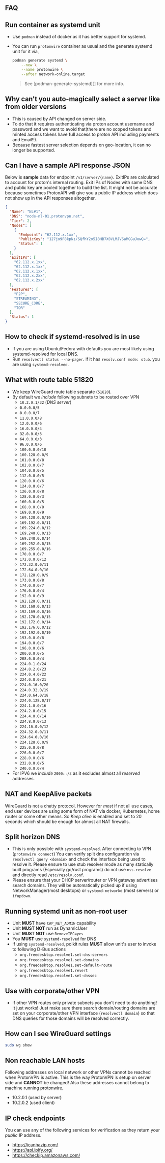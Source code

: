 ## FAQ


## Run container as systemd unit

- Use `podman` instead of docker as it has better support for systemd.
- You can run `protonwire` container as usual and the generate systemd unit for it via,

    ```bash
    podman generate systemd \
        --new \
        --name protonwire \
        --after network-online.target
    ```
    > See [podman-generate-systemd][] for more info.

## Why can't you auto-magically select a server like from older versions

- This is caused by API changed on server side.
- To do that it requires authenticating via proton account username and password and we want to avoid that(there are no scoped tokens and minted access tokens have full access to proton API including payments and Email!!).
- Because fastest server selection depends on geo-location, it can no longer be supported.

## Can I have a sample API response JSON

Below is **sample** data for endpoint `/v1/server/{name}`.
ExitIPs are calculated to account for proton's internal routing.
Exit IPs of Nodes with same DNS and public key are pooled together to build the list.
It might not be accurate because sometimes ProtonAPI will give you a public IP address
which does not show up in the API responses altogether.


```json
{
  "Name": "NL#1",
  "DNS": "node-nl-01.protonvpn.net",
  "Tier": 2,
  "Nodes": [
    {
      "Endpoint": "62.112.x.1xx",
      "PublicKey": "127jo9F8kpNz/SQfhY2o5I8HB7X0VLMJVSaMGGuJowQ=",
      "Status": 1
    }
  ],
  "ExitIPs": [
    "62.112.x.1xx",
    "62.112.x.1xx",
    "62.112.x.1xx",
    "62.112.x.2xx",
    "62.112.x.2xx"
  ],
  "Features": [
    "P2P",
    "STREAMING",
    "SECURE_CORE",
    "TOR"
  ],
  "Status": 1
}
```


## How to check if systemd-resolved is in use

- If you are using Ubuntu/Fedora with defaults you are most likely using systemd-resolved for local DNS.
- Run `resolvectl status --no-pager`. If it has `resolv.conf mode: stub`.  you are using `systemd-resolved`.

## What with route table 51820

- We keep WireGuard route table separate (`51820`).
- By default we _include_ following subnets to be routed over VPN
    - `10.2.0.1/32` (_DNS server_)
    - `0.0.0.0/5`
    - `8.0.0.0/7`
    - `11.0.0.0/8`
    - `12.0.0.0/6`
    - `16.0.0.0/4`
    - `32.0.0.0/3`
    - `64.0.0.0/3`
    - `96.0.0.0/6`
    - `100.0.0.0/10`
    - `100.128.0.0/9`
    - `101.0.0.0/8`
    - `102.0.0.0/7`
    - `104.0.0.0/5`
    - `112.0.0.0/5`
    - `120.0.0.0/6`
    - `124.0.0.0/7`
    - `126.0.0.0/8`
    - `128.0.0.0/3`
    - `160.0.0.0/5`
    - `168.0.0.0/8`
    - `169.0.0.0/9`
    - `169.128.0.0/10`
    - `169.192.0.0/11`
    - `169.224.0.0/12`
    - `169.240.0.0/13`
    - `169.248.0.0/14`
    - `169.252.0.0/15`
    - `169.255.0.0/16`
    - `170.0.0.0/7`
    - `172.0.0.0/12`
    - `172.32.0.0/11`
    - `172.64.0.0/10`
    - `172.128.0.0/9`
    - `173.0.0.0/8`
    - `174.0.0.0/7`
    - `176.0.0.0/4`
    - `192.0.0.0/9`
    - `192.128.0.0/11`
    - `192.160.0.0/13`
    - `192.169.0.0/16`
    - `192.170.0.0/15`
    - `192.172.0.0/14`
    - `192.176.0.0/12`
    - `192.192.0.0/10`
    - `193.0.0.0/8`
    - `194.0.0.0/7`
    - `196.0.0.0/6`
    - `200.0.0.0/5`
    - `208.0.0.0/4`
    - `224.0.1.0/24`
    - `224.0.2.0/23`
    - `224.0.4.0/22`
    - `224.0.8.0/21`
    - `224.0.16.0/20`
    - `224.0.32.0/19`
    - `224.0.64.0/18`
    - `224.0.128.0/17`
    - `224.1.0.0/16`
    - `224.2.0.0/15`
    - `224.4.0.0/14`
    - `224.8.0.0/13`
    - `224.16.0.0/12`
    - `224.32.0.0/11`
    - `224.64.0.0/10`
    - `224.128.0.0/9`
    - `225.0.0.0/8`
    - `226.0.0.0/7`
    - `228.0.0.0/6`
    - `232.0.0.0/5`
    - `240.0.0.0/4`
- For IPV6 we _include_ `2000::/3` as it excludes almost all _reserved_ addresses.

## NAT and KeepAlive packets

WireGuard is not a chatty protocol. However for _most_ if not all use cases, end user devices are using some form of NAT via docker, Kubernetes, home router or some other means. So _Keep alive_ is enabled and set to 20 seconds which should be enough for almost all NAT firewalls.

## Split horizon DNS

- This is only possible with `systemd-resolved`. After connecting to VPN (`protonwire connect`) You can verify split dns configuration via `resolvectl query <domain>` and check the interface being used to resolve it.
Please ensure to use stub resolver mode as many statically built programs (Especially go/rust programs) do not use `nss-resolve` and directly read `/etc/resolv.conf`.
- Please ensure that your DHCP server/router or VPN gateway advertises search domains. They will be automatically picked up if using NetworkManager(most desktops) or `systemd-networkd` (most servers) or `ifupdown`.

## Running systemd unit as non-root user

- Unit **MUST** have `CAP_NET_ADMIN` capability
- Unit **MUST NOT** run as DynamicUser
- Unit **MUST NOT** use `RemoveIPC=yes`
- You **MUST** use `systemd-resolved` for DNS
- If using `systemd-resolved`, polkit rules **MUST** allow unit's user to invoke to following D-Bus actions
    - `org.freedesktop.resolve1.set-dns-servers`
    - `org.freedesktop.resolve1.set-domains`
    - `org.freedesktop.resolve1.set-default-route`
    - `org.freedesktop.resolve1.revert`
    - `org.freedesktop.resolve1.set-dnssec`

## Use with corporate/other VPN

- If other VPN routes only private subnets you don't need to do anything! It just works! Just make sure there search domain/routing domains are set on your corporate/other VPN interface (`resolvectl domain`) so that DNS queries for those domains will be resolved correctly.

## How can I see WireGuard settings

```bash
sudo wg show
```

## Non reachable LAN hosts

Following addresses on local network or other VPNs cannot be reached when ProtonVPN is active. This is the way ProtonVPN is setup on server side and **CANNOT** be changed!
Also these addresses cannot belong to machine running protonwire.
- 10.2.0.1 (used by server)
- 10.2.0.2 (used client)

## IP check endpoints

You can use any of the following services for verification as they return your _public_ IP address.
  * https://icanhazip.com/
  * https://api.ipify.org/
  * https://checkip.amazonaws.com/
